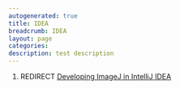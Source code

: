 ```yaml
---
autogenerated: true
title: IDEA
breadcrumb: IDEA
layout: page
categories: 
description: test description
---
```


1.  REDIRECT [Developing ImageJ in IntelliJ IDEA](Developing_ImageJ_in_IntelliJ_IDEA)
